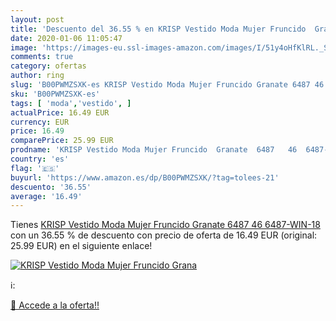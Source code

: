 ```yaml
---
layout: post
title: 'Descuento del 36.55 % en KRISP Vestido Moda Mujer Fruncido  Grana'
date: 2020-01-06 11:05:47
image: 'https://images-eu.ssl-images-amazon.com/images/I/51y4oHfKlRL._SL200_.jpg'
comments: true
category: ofertas
author: ring
slug: 'B00PWMZSXK-es KRISP Vestido Moda Mujer Fruncido Granate 6487 46 6487-WIN-18'
sku: 'B00PWMZSXK-es'
tags: [ 'moda','vestido', ]
actualPrice: 16.49 EUR
currency: EUR
price: 16.49
comparePrice: 25.99 EUR
prodname: 'KRISP Vestido Moda Mujer Fruncido  Granate  6487   46  6487-WIN-18'
country: 'es'
flag: '🇪🇸'
buyurl: 'https://www.amazon.es/dp/B00PWMZSXK/?tag=tolees-21'
descuento: '36.55'
average: '16.49'
---
```


Tienes [KRISP Vestido Moda Mujer Fruncido  Granate  6487   46  6487-WIN-18](https://www.amazon.es/dp/B00PWMZSXK/?tag=tolees-21) con un 36.55 % de descuento con precio de oferta de 16.49 EUR (original: 25.99 EUR) en el siguiente enlace!

[![KRISP Vestido Moda Mujer Fruncido  Grana](https://images-eu.ssl-images-amazon.com/images/I/51y4oHfKlRL._SL200_.jpg)](https://www.amazon.es/dp/B00PWMZSXK/?tag=tolees-21)

ℹ️:


[🛒 Accede a la oferta!!](https://www.amazon.es/dp/B00PWMZSXK/?tag=tolees-21)
